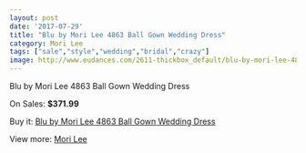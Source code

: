 ```yaml
---
layout: post
date: '2017-07-29'
title: "Blu by Mori Lee 4863 Ball Gown Wedding Dress"
category: Mori Lee
tags: ["sale","style","wedding","bridal","crazy"]
image: http://www.eudances.com/2611-thickbox_default/blu-by-mori-lee-4863-ball-gown-wedding-dress.jpg
---
```

Blu by Mori Lee 4863 Ball Gown Wedding Dress

On Sales: **$371.99**
<a href="https://www.eudances.com/en/mori-lee/872-blu-by-mori-lee-4863-ball-gown-wedding-dress.html"><amp-img layout="responsive" width="600" height="600" src="//www.eudances.com/2611-thickbox_default/blu-by-mori-lee-4863-ball-gown-wedding-dress.jpg" alt="Blu by Mori Lee 4863 Ball Gown Wedding Dress 0" /></a>
<a href="https://www.eudances.com/en/mori-lee/872-blu-by-mori-lee-4863-ball-gown-wedding-dress.html"><amp-img layout="responsive" width="600" height="600" src="//www.eudances.com/2613-thickbox_default/blu-by-mori-lee-4863-ball-gown-wedding-dress.jpg" alt="Blu by Mori Lee 4863 Ball Gown Wedding Dress 1" /></a>
<a href="https://www.eudances.com/en/mori-lee/872-blu-by-mori-lee-4863-ball-gown-wedding-dress.html"><amp-img layout="responsive" width="600" height="600" src="//www.eudances.com/2612-thickbox_default/blu-by-mori-lee-4863-ball-gown-wedding-dress.jpg" alt="Blu by Mori Lee 4863 Ball Gown Wedding Dress 2" /></a>

Buy it: [Blu by Mori Lee 4863 Ball Gown Wedding Dress](https://www.eudances.com/en/mori-lee/872-blu-by-mori-lee-4863-ball-gown-wedding-dress.html "Blu by Mori Lee 4863 Ball Gown Wedding Dress")

View more: [Mori Lee](https://www.eudances.com/en/9-mori-lee "Mori Lee")